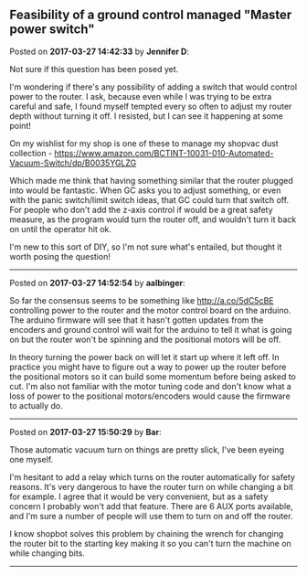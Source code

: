 ## Feasibility of a ground control managed "Master power switch"
Posted on **2017-03-27 14:42:33** by **Jennifer D**:

Not sure if this question has been posed yet. 

I'm wondering if there's any possibility of adding a switch that would control power to the router. I ask, because even while I was trying to be extra careful and safe, I found myself tempted every so often to adjust my router depth without turning it off.  I resisted, but I can see it happening at some point! 

On my wishlist for my shop is one of these to manage my shopvac dust collection - https://www.amazon.com/BCTINT-10031-010-Automated-Vacuum-Switch/dp/B0035YGLZG 

Which made me think that having something similar that the router plugged into would be fantastic. When GC asks you to adjust something, or even with the panic switch/limit switch ideas, that GC could turn that switch off. For people who don't add the z-axis control if would be a great safety measure, as the program would turn the router off, and wouldn't turn it back on until the operator hit ok. 

I'm new to this sort of DIY, so I'm not sure what's entailed, but thought it worth posing the question!

---

Posted on **2017-03-27 14:52:54** by **aalbinger**:

So far the consensus seems to be something like http://a.co/5dC5cBE controlling power to the router and the motor control board on the arduino.  The arduino firmware will see that it hasn't gotten updates from the encoders and ground control will wait for the arduino to tell it what is going on but the router won't be spinning and the positional motors will be off.

In theory turning the power back on will let it start up where it left off.  In practice you might have to figure out a way to power up the router before the positional motors so it can build some momentum before being asked to cut.  I'm also not familiar with the motor tuning code and don't know what a loss of power to the positional motors/encoders would cause the firmware to actually do.

---

Posted on **2017-03-27 15:50:29** by **Bar**:

Those automatic vacuum turn on things are pretty slick, I've been eyeing one myself.

I'm hesitant to add a relay which turns on the router automatically for safety reasons. It's very dangerous to have the router turn on while changing a bit for example. I agree that it would be very convenient, but as a safety concern I probably won't add that feature. There are 6 AUX ports available, and I'm sure a number of people will use them to turn on and off the router.

I know shopbot solves this problem by chaining the wrench for changing the router bit to the starting key making it so you can't turn the machine on while changing bits.

---

